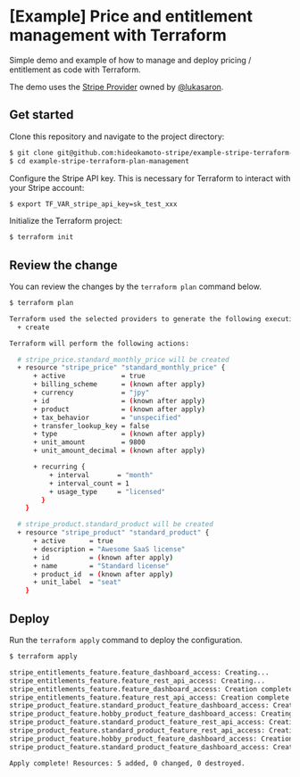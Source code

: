 # [Example] Price and entitlement management with Terraform

Simple demo and example of how to manage and deploy pricing / entitlement as code with Terraform.

The demo uses the [Stripe Provider](https://registry.terraform.io/providers/lukasaron/stripe/latest/docs) owned by [@lukasaron](https://github.com/lukasaron).

## Get started

Clone this repository and navigate to the project directory:

```bash
$ git clone git@github.com:hideokamoto-stripe/example-stripe-terraform-plan-management.git
$ cd example-stripe-terraform-plan-management
```

Configure the Stripe API key. This is necessary for Terraform to interact with your Stripe account:

```bash
$ export TF_VAR_stripe_api_key=sk_test_xxx
```


Initialize the Terraform project:

```bash
$ terraform init
```


## Review the change
You can review the changes by the `terraform plan` command below.

```bash
$ terraform plan

Terraform used the selected providers to generate the following execution plan. Resource actions are indicated with the following symbols:
  + create

Terraform will perform the following actions:

  # stripe_price.standard_monthly_price will be created
  + resource "stripe_price" "standard_monthly_price" {
      + active              = true
      + billing_scheme      = (known after apply)
      + currency            = "jpy"
      + id                  = (known after apply)
      + product             = (known after apply)
      + tax_behavior        = "unspecified"
      + transfer_lookup_key = false
      + type                = (known after apply)
      + unit_amount         = 9800
      + unit_amount_decimal = (known after apply)

      + recurring {
          + interval       = "month"
          + interval_count = 1
          + usage_type     = "licensed"
        }
    }

  # stripe_product.standard_product will be created
  + resource "stripe_product" "standard_product" {
      + active      = true
      + description = "Awesome SaaS license"
      + id          = (known after apply)
      + name        = "Standard license"
      + product_id  = (known after apply)
      + unit_label  = "seat"
    }

```

## Deploy

Run the `terraform apply` command to deploy the configuration.

```bash
$ terraform apply

stripe_entitlements_feature.feature_dashboard_access: Creating...
stripe_entitlements_feature.feature_rest_api_access: Creating...
stripe_entitlements_feature.feature_dashboard_access: Creation complete after 0s [id=feat_test_61RdNK3uaykEjKMIF41Q9mxJNCzY5NpA]
stripe_entitlements_feature.feature_rest_api_access: Creation complete after 0s [id=feat_test_61RdNK3ElxDCVoZjF41Q9mxJNCzY5TSy]
stripe_product_feature.standard_product_feature_dashboard_access: Creating...
stripe_product_feature.hobby_product_feature_dashboard_access: Creating...
stripe_product_feature.standard_product_feature_rest_api_access: Creating...
stripe_product_feature.standard_product_feature_rest_api_access: Creation complete after 1s [id=prodft_1QTzMiQ9mxJNCzY5WYYoE4OS]
stripe_product_feature.hobby_product_feature_dashboard_access: Creation complete after 1s [id=prodft_1QTzMiQ9mxJNCzY57PhuX12n]
stripe_product_feature.standard_product_feature_dashboard_access: Creation complete after 1s [id=prodft_1QTzMiQ9mxJNCzY5lJovSY2f]

Apply complete! Resources: 5 added, 0 changed, 0 destroyed.
```